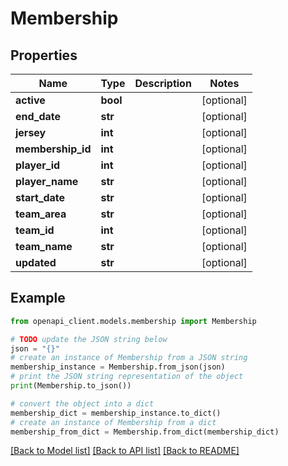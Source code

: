 # Membership


## Properties

Name | Type | Description | Notes
------------ | ------------- | ------------- | -------------
**active** | **bool** |  | [optional] 
**end_date** | **str** |  | [optional] 
**jersey** | **int** |  | [optional] 
**membership_id** | **int** |  | [optional] 
**player_id** | **int** |  | [optional] 
**player_name** | **str** |  | [optional] 
**start_date** | **str** |  | [optional] 
**team_area** | **str** |  | [optional] 
**team_id** | **int** |  | [optional] 
**team_name** | **str** |  | [optional] 
**updated** | **str** |  | [optional] 

## Example

```python
from openapi_client.models.membership import Membership

# TODO update the JSON string below
json = "{}"
# create an instance of Membership from a JSON string
membership_instance = Membership.from_json(json)
# print the JSON string representation of the object
print(Membership.to_json())

# convert the object into a dict
membership_dict = membership_instance.to_dict()
# create an instance of Membership from a dict
membership_from_dict = Membership.from_dict(membership_dict)
```
[[Back to Model list]](../README.md#documentation-for-models) [[Back to API list]](../README.md#documentation-for-api-endpoints) [[Back to README]](../README.md)


